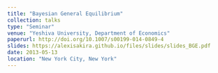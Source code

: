 ```yaml
---
title: "Bayesian General Equilibrium"
collection: talks
type: "Seminar"
venue: "Yeshiva University, Department of Economics"
paperurl: http://doi.org/10.1007/s00199-014-0849-4
slides: https://alexisakira.github.io/files/slides/slides_BGE.pdf
date: 2013-05-13
location: "New York City, New York"
---
```

